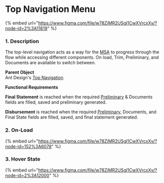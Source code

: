# Top Navigation Menu

{% embed url="https://www.figma.com/file/w78ZiMR2USgl1CwXVrcxXv/?node-id=2%3A11819" %}

### 1. **Description**

The top-level navigation acts as a way for the [MSA](/@carputty/s/axle-doc/~/drafts/-Mj6PiC0RODKAHAW-Crz/) to progress through the flow while accessing different components. On load, Trim, Preliminary, and Documents are available to switch between.

**Parent Object**  
Ant Design's [Top Navigation ](https://ant.design/components/menu/)

**Functional Requirements**

**Final Statement** is reached when the required [Preliminary](../forms/preliminary-statement.md) & Documents fields are filled, saved and preliminary generated.

**Disbursement** is reached when the required [Preliminary,](../forms/preliminary-statement.md) Documents, and Final State fields are filled, saved, and final statement generated.

### 2. On-Load 

{% embed url="https://www.figma.com/file/w78ZiMR2USgl1CwXVrcxXv/?node-id=152%3A6078" %}



### 3. Hover State

{% embed url="https://www.figma.com/file/w78ZiMR2USgl1CwXVrcxXv/?node-id=2%3A12000" %}



